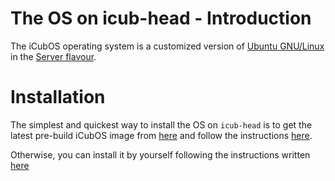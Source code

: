 # The OS on icub-head - Introduction

The iCubOS operating system is a customized version of [Ubuntu GNU/Linux](https://ubuntu.com/server) in the [Server flavour](https://ubuntu.com/server).

# Installation

The simplest and quickest way to install the OS on `icub-head` is to get the latest pre-build iCubOS image from [here](../download.md) and follow the instructions [here](./installation-from-image.md).

Otherwise, you can install it by yourself following the instructions written [here](./installation-from-scratch.md)
